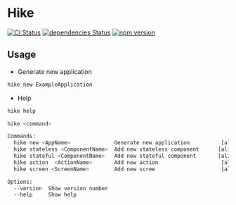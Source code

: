 # Hike

[![CI Status](https://api.travis-ci.org/hyke-generator/cli.svg?branch=master)](https://api.travis-ci.org/hyke-generator/cli.svg?branch=master)
[![dependencies Status](https://david-dm.org/lklacar/hike/status.svg)](https://david-dm.org/lklacar/hike)
[![npm version](https://badge.fury.io/js/hike-cli.svg)](https://badge.fury.io/js/hike-cli)
## Usage

- Generate new application
```bash
hike new ExampleApplication
```

- Help
```bash
hike help

hike <command>

Commands:
  hike new <AppName>              Generate new application          [aliases: n]
  hike stateless <ComponentName>  Add new stateless component      [aliases: sl]
  hike stateful <ComponentName>   Add new stateful component       [aliases: sf]
  hike action  <ActionName>       Add new action                    [aliases: a]
  hike screen <ScreenName>        Add new scree                     [aliases: s]

Options:
  --version  Show version number                                       [boolean]
  --help     Show help                                                 [boolean]
```